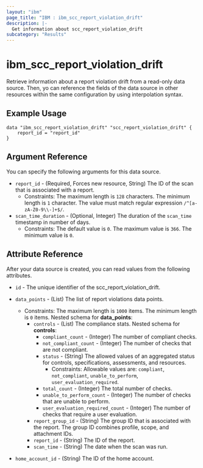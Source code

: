 ```yaml
---
layout: "ibm"
page_title: "IBM : ibm_scc_report_violation_drift"
description: |-
  Get information about scc_report_violation_drift
subcategory: "Results"
---
```


# ibm_scc_report_violation_drift

Retrieve information about a report violation drift from a read-only data source. Then, yo can reference the fields of the data source in other resources within the same configuration by using interpolation syntax.

## Example Usage

```hcl
data "ibm_scc_report_violation_drift" "scc_report_violation_drift" {
	report_id = "report_id"
}
```

## Argument Reference

You can specify the following arguments for this data source.

* `report_id` - (Required, Forces new resource, String) The ID of the scan that is associated with a report.
  * Constraints: The maximum length is `128` characters. The minimum length is `1` character. The value must match regular expression `/^[a-zA-Z0-9\\-]+$/`.
* `scan_time_duration` - (Optional, Integer) The duration of the `scan_time` timestamp in number of days.
  * Constraints: The default value is `0`. The maximum value is `366`. The minimum value is `0`.


## Attribute Reference

After your data source is created, you can read values from the following attributes.

* `id` - The unique identifier of the scc_report_violation_drift.
* `data_points` - (List) The list of report violations data points.
  * Constraints: The maximum length is `1000` items. The minimum length is `0` items.
Nested schema for **data_points**:
	* `controls` - (List) The compliance stats.
	Nested schema for **controls**:
		* `compliant_count` - (Integer) The number of compliant checks.
		* `not_compliant_count` - (Integer) The number of checks that are not compliant.
		* `status` - (String) The allowed values of an aggregated status for controls, specifications, assessments, and resources.
		  * Constraints: Allowable values are: `compliant`, `not_compliant`, `unable_to_perform`, `user_evaluation_required`.
		* `total_count` - (Integer) The total number of checks.
		* `unable_to_perform_count` - (Integer) The number of checks that are unable to perform.
		* `user_evaluation_required_count` - (Integer) The number of checks that require a user evaluation.
	* `report_group_id` - (String) The group ID that is associated with the report. The group ID combines profile, scope, and attachment IDs.
	* `report_id` - (String) The ID of the report.
	* `scan_time` - (String) The date when the scan was run.

* `home_account_id` - (String) The ID of the home account.

